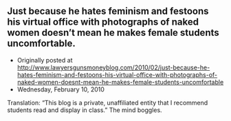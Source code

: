 ## Just because he hates feminism and festoons his virtual office with photographs of naked women doesn’t mean he makes female students uncomfortable.

 * Originally posted at http://www.lawyersgunsmoneyblog.com/2010/02/just-because-he-hates-feminism-and-festoons-his-virtual-office-with-photographs-of-naked-women-doesnt-mean-he-makes-female-students-uncomfortable
 * Wednesday, February 10, 2010

Translation: “This blog is a private, unaffiliated entity that I recommend students read and display in class.”  The mind boggles.
